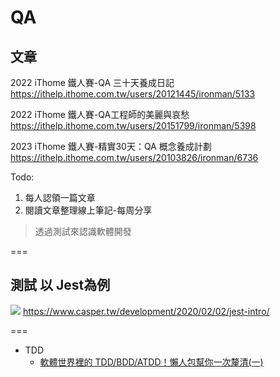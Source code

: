 # QA

## 文章

2022 iThome 鐵人賽-QA 三十天養成日記
<https://ithelp.ithome.com.tw/users/20121445/ironman/5133>

2022 iThome 鐵人賽-QA工程師的美麗與哀愁
<https://ithelp.ithome.com.tw/users/20151799/ironman/5398>

2023 iThome 鐵人賽-精實30天：QA 概念養成計劃
<https://ithelp.ithome.com.tw/users/20103826/ironman/6736>

Todo:
1. 每人認領一篇文章
2. 閱讀文章整理線上筆記-每周分享

> 透過測試來認識軟體開發

===

## 測試 以 Jest為例
![](https://firebasestorage.googleapis.com/v0/b/casper-de5d5.appspot.com/o/images%2Fblog%2F202002%2F%E8%B2%BC%E4%B8%8A%E7%9A%84%E5%BD%B1%E5%83%8F_2020_2_2_%E4%B8%8A%E5%8D%889_40.png?alt=media&token=251f2e66-b504-4c1e-904f-d07c0f33ce23)
<https://www.casper.tw/development/2020/02/02/jest-intro/>


===

- TDD
  - [軟體世界裡的 TDD/BDD/ATDD！懶人包幫你一次釐清(一)](https://ithelp.ithome.com.tw/articles/10304460)
